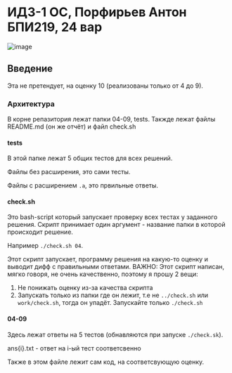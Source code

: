 # ИДЗ-1 ОС, Порфирьев Антон БПИ219, 24 вар
![image](https://user-images.githubusercontent.com/90344389/226197838-65bec71e-5f85-4415-a951-ccefbef25f1f.png)

## Введение
Эта не претендует, на оценку 10 (реализованы только от 4 до 9).
### Архитектура
В корне репазитория лежат папки 04-09, tests. Такжде лежат файлы README.md (он же отчёт) и файл check.sh
#### tests
В этой папке лежат 5 общих тестов для всех решений.

Файлы без расширения, это сами тесты.

Файлы с расширением ```.a```, это првильные ответы.

#### check.sh
Это bash-script который запускает проверку всех тестах у заданного решения. Скрипт принимает один аргумент - название папки в которой происходит решение.

Например ```./check.sh 04```.

Этот скрипт запускает, программу решения на какую-то оценку и выводит дифф с правильными ответами.
ВАЖНО: Этот скрипт написан, мягко говоря, не очень качественно, поэтому я прошу 2 вещи:
1. Не понижать оценку из-за качества скрипта
2. Запускать только из папки где он лежит, т.е не ```../check.sh``` или ```work/check.sh```, тогда он упадёт. Запускайте только ```./check.sh```

#### 04-09

Здесь лежат ответы на 5 тестов (обнавляются при запуске ```./check.sk```).

ans{i}.txt - ответ на i-ый тест соответсвенно

Также в этом файле лежит сам код, на соответсвующую оценку.

